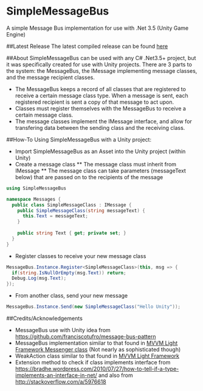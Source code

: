# SimpleMessageBus
A simple Message Bus implementation for use with .Net 3.5 (Unity Game Engine)

##Latest Release
The latest compiled release can be found [here](https://drive.google.com/file/d/0B7q5jPppblzUb2F6amc4bGFMMlE/view?usp=sharing)

##About
SimpleMessageBus can be used with any C# .Net3.5+ project, but it was specifically created for use with Unity projects.  There are 3 parts to the system: the MessageBus, the IMessage implementing message classes, and the message recipient classes.
* The MessageBus keeps a record of all classes that are registered to receive a certain message class type.  When a message is sent, each registered recipient is sent a copy of that message to act upon.  
* Classes must register themselves with the MessageBus to receive a certain message class.
* The message classes implement the IMessage interface, and allow for transfering data between the sending class and the receiving class.

##How-To
Using SimpleMessageBus with a Unity project:
* Import SimpleMessageBus as an Asset into the Unity project (within Unity)
* Create a message class
** The message class must inherit from IMessage
** The message class can take parameters (messageText below) that are passed on to the recipients of the message
```c#
using SimpleMessageBus

namespace Messages {
  public class SimpleMessageClass : IMessage {
    public SimpleMessageClass(string messageText) {
      this.Text = messageText;
    }
    
    public string Text { get; private set; }
  }
}
```
* Register classes to receive your new message class
```c#
MessageBus.Instance.Register<SimpleMessageClass>(this, msg => {
  if(string.IsNullOrEmpty(msg.Text)) return;
  Debug.Log(msg.Text);
});
```
* From another class, send your new message
```c#
MessageBus.Instance.Send(new SimpleMessageClass("Hello Unity"));
```

##Credits/Acknowledgements
* MessageBus use with Unity idea from https://github.com/franciscotufro/message-bus-pattern
* MessageBus implementation similar to that found in [MVVM Light Framework Messenger class](http://mvvmlight.codeplex.com/SourceControl/latest#GalaSoft.MvvmLight/GalaSoft.MvvmLight%20%28PCL%29/Messaging/Messenger.cs) (Not nearly as sophisticated though)
* WeakAction class similar to that found in [MVVM Light Framework](http://mvvmlight.codeplex.com/SourceControl/latest#GalaSoft.MvvmLight/GalaSoft.MvvmLight%20%28PCL%29/Helpers/WeakAction.cs)
* Extension method to check if class implements interface from https://bradhe.wordpress.com/2010/07/27/how-to-tell-if-a-type-implements-an-interface-in-net/
and also from http://stackoverflow.com/a/5976618


